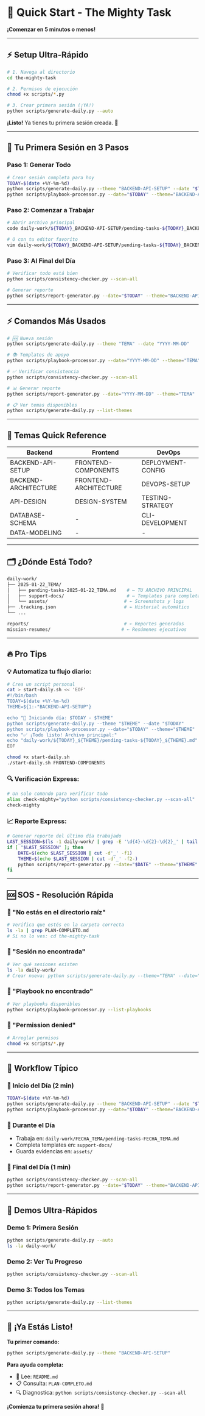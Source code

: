 # 🚀 Quick Start - The Mighty Task

**¡Comenzar en 5 minutos o menos!**

---

## ⚡ **Setup Ultra-Rápido**

```bash
# 1. Navega al directorio
cd the-mighty-task

# 2. Permisos de ejecución
chmod +x scripts/*.py

# 3. Crear primera sesión (¡YA!)
python scripts/generate-daily.py --auto
```

**¡Listo!** Ya tienes tu primera sesión creada. 🎉

---

## 🎯 **Tu Primera Sesión en 3 Pasos**

### **Paso 1: Generar Todo**
```bash
# Crear sesión completa para hoy
TODAY=$(date +%Y-%m-%d)
python scripts/generate-daily.py --theme "BACKEND-API-SETUP" --date "$TODAY"
python scripts/playbook-processor.py --date="$TODAY" --theme="BACKEND-API-SETUP"
```

### **Paso 2: Comenzar a Trabajar**
```bash
# Abrir archivo principal
code daily-work/${TODAY}_BACKEND-API-SETUP/pending-tasks-${TODAY}_BACKEND-API-SETUP.md

# O con tu editor favorito
vim daily-work/${TODAY}_BACKEND-API-SETUP/pending-tasks-${TODAY}_BACKEND-API-SETUP.md
```

### **Paso 3: Al Final del Día**
```bash
# Verificar todo está bien
python scripts/consistency-checker.py --scan-all

# Generar reporte
python scripts/report-generator.py --date="$TODAY" --theme="BACKEND-API-SETUP"
```

---

## ⚡ **Comandos Más Usados**

```bash
# 🆕 Nueva sesión
python scripts/generate-daily.py --theme "TEMA" --date "YYYY-MM-DD"

# 📚 Templates de apoyo
python scripts/playbook-processor.py --date="YYYY-MM-DD" --theme="TEMA"

# ✅ Verificar consistencia
python scripts/consistency-checker.py --scan-all

# 📊 Generar reporte
python scripts/report-generator.py --date="YYYY-MM-DD" --theme="TEMA"

# 📋 Ver temas disponibles
python scripts/generate-daily.py --list-themes
```

---

## 🎨 **Temas Quick Reference**

| **Backend** | **Frontend** | **DevOps** |
|-------------|--------------|------------|
| BACKEND-API-SETUP | FRONTEND-COMPONENTS | DEPLOYMENT-CONFIG |
| BACKEND-ARCHITECTURE | FRONTEND-ARCHITECTURE | DEVOPS-SETUP |
| API-DESIGN | DESIGN-SYSTEM | TESTING-STRATEGY |
| DATABASE-SCHEMA | - | CLI-DEVELOPMENT |
| DATA-MODELING | - | - |

---

## 🗂️ **¿Dónde Está Todo?**

```bash
daily-work/
├── 2025-01-22_TEMA/
│   ├── pending-tasks-2025-01-22_TEMA.md    # ← TU ARCHIVO PRINCIPAL
│   ├── support-docs/                       # ← Templates para completar
│   └── assets/                            # ← Screenshots y logs
├── .tracking.json                         # ← Historial automático
└── ...

reports/                                   # ← Reportes generados
mission-resumes/                          # ← Resúmenes ejecutivos
```

---

## 🔥 **Pro Tips**

### **💡 Automatiza tu flujo diario:**
```bash
# Crea un script personal
cat > start-daily.sh << 'EOF'
#!/bin/bash
TODAY=$(date +%Y-%m-%d)
THEME=${1:-"BACKEND-API-SETUP"}

echo "🚀 Iniciando día: $TODAY - $THEME"
python scripts/generate-daily.py --theme "$THEME" --date "$TODAY"
python scripts/playbook-processor.py --date="$TODAY" --theme="$THEME"
echo "✅ ¡Todo listo! Archivo principal:"
echo "daily-work/${TODAY}_${THEME}/pending-tasks-${TODAY}_${THEME}.md"
EOF

chmod +x start-daily.sh
./start-daily.sh FRONTEND-COMPONENTS
```

### **🔍 Verificación Express:**
```bash
# Un solo comando para verificar todo
alias check-mighty="python scripts/consistency-checker.py --scan-all"
check-mighty
```

### **📈 Reporte Express:**
```bash
# Generar reporte del último día trabajado
LAST_SESSION=$(ls -1 daily-work/ | grep -E '\d{4}-\d{2}-\d{2}_' | tail -1)
if [ "$LAST_SESSION" ]; then
    DATE=$(echo $LAST_SESSION | cut -d'_' -f1)
    THEME=$(echo $LAST_SESSION | cut -d'_' -f2-)
    python scripts/report-generator.py --date="$DATE" --theme="$THEME"
fi
```

---

## 🆘 **SOS - Resolución Rápida**

### **🚨 "No estás en el directorio raíz"**
```bash
# Verifica que estés en la carpeta correcta
ls -la | grep PLAN-COMPLETO.md
# Si no lo ves: cd the-mighty-task
```

### **🚨 "Sesión no encontrada"**
```bash
# Ver qué sesiones existen
ls -la daily-work/
# Crear nueva: python scripts/generate-daily.py --theme="TEMA" --date="HOY"
```

### **🚨 "Playbook no encontrado"**
```bash
# Ver playbooks disponibles
python scripts/playbook-processor.py --list-playbooks
```

### **🚨 "Permission denied"**
```bash
# Arreglar permisos
chmod +x scripts/*.py
```

---

## 📱 **Workflow Típico**

### **🌅 Inicio del Día (2 min)**
```bash
TODAY=$(date +%Y-%m-%d)
python scripts/generate-daily.py --theme "BACKEND-API-SETUP" --date "$TODAY"
python scripts/playbook-processor.py --date="$TODAY" --theme="BACKEND-API-SETUP"
```

### **💼 Durante el Día**
- Trabaja en: `daily-work/FECHA_TEMA/pending-tasks-FECHA_TEMA.md`
- Completa templates en: `support-docs/`
- Guarda evidencias en: `assets/`

### **🌆 Final del Día (1 min)**
```bash
python scripts/consistency-checker.py --scan-all
python scripts/report-generator.py --date="$TODAY" --theme="BACKEND-API-SETUP"
```

---

## 🎪 **Demos Ultra-Rápidos**

### **Demo 1: Primera Sesión**
```bash
python scripts/generate-daily.py --auto
ls -la daily-work/
```

### **Demo 2: Ver Tu Progreso**
```bash
python scripts/consistency-checker.py --scan-all
```

### **Demo 3: Todos los Temas**
```bash
python scripts/generate-daily.py --list-themes
```

---

## 🚀 **¡Ya Estás Listo!**

**Tu primer comando:**
```bash
python scripts/generate-daily.py --theme "BACKEND-API-SETUP"
```

**Para ayuda completa:**
- 📖 Lee: `README.md`
- 📋 Consulta: `PLAN-COMPLETO.md` 
- 🔍 Diagnostica: `python scripts/consistency-checker.py --scan-all`

**¡Comienza tu primera sesión ahora!** 🎯
